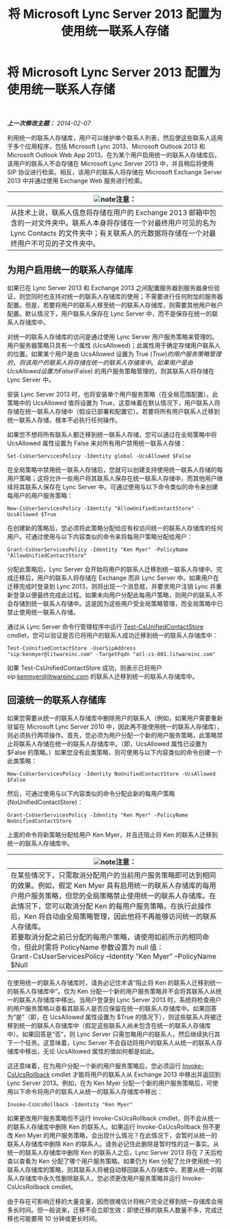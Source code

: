 ﻿---
title: 将 Microsoft Lync Server 2013 配置为使用统一联系人存储
TOCTitle: 将 Microsoft Lync Server 2013 配置为使用统一联系人存储
ms:assetid: 6aa17ae3-764e-4986-a900-85a3cdb8c1fc
ms:mtpsurl: https://technet.microsoft.com/zh-cn/library/JJ688083(v=OCS.15)
ms:contentKeyID: 49888452
ms.date: 05/19/2016
mtps_version: v=OCS.15
ms.translationtype: HT
---

# 将 Microsoft Lync Server 2013 配置为使用统一联系人存储

 

_**上一次修改主题：** 2014-02-07_

利用统一的联系人存储库，用户可以维护单个联系人列表，然后使这些联系人适用于多个应用程序，包括 Microsoft Lync 2013、Microsoft Outlook 2013 和 Microsoft Outlook Web App 2013。在为某个用户启用统一的联系人存储库后，该用户的联系人不会存储在 Microsoft Lync Server 2013 中，并且稍后将使用 SIP 协议进行检索。相反，该用户的联系人将存储在 Microsoft Exchange Server 2013 中并通过使用 Exchange Web 服务进行检索。

<table>
<thead>
<tr class="header">
<th><img src="images/Dn783119.note(OCS.15).gif" title="note" alt="note" />注意：</th>
</tr>
</thead>
<tbody>
<tr class="odd">
<td>从技术上说，联系人信息将存储在用户的 Exchange 2013 邮箱中包含的一对文件夹中。联系人本身将存储在一个对最终用户可见的名为 Lync Contacts 的文件夹中；有关联系人的元数据将存储在一个对最终用户不可见的子文件夹中。</td>
</tr>
</tbody>
</table>


## 为用户启用统一的联系人存储库

如果已在 Lync Server 2013 和 Exchange 2013 之间配置服务器到服务器身份验证，则您同时也支持对统一的联系人存储库的使用；不需要进行任何附加的服务器配置。但是，若要将用户的联系人移至统一的联系人存储库，则需要其他用户帐户配置。默认情况下，用户联系人保存在 Lync Server 中，而不是保存在统一的联系人存储库中。

对统一的联系人存储库的访问是通过使用 Lync Server 用户服务策略来管理的。用户服务器策略只具有一个属性 (UcsAllowed)；此属性用于确定存储用户联系人的位置。如果某个用户是由 UcsAllowed 设置为 True ($True) 的用户服务策略管理的，则该用户的联系人将存储在统一的联系人存储库中。如果用户是由 UcsAllowed 设置为 False ($False) 的用户服务策略管理的，则其联系人将存储在 Lync Server 中。

安装 Lync Server 2013 时，也将安装单个用户服务策略（在全局范围配置）。此策略中的 UcsAllowed 值将设置为 True，这意味着在默认情况下，用户联系人将存储在统一联系人存储中（假设已部署和配置它）。若要将所有用户联系人迁移到统一联系人存储，根本不必执行任何操作。

如果您不想将所有联系人都迁移到统一联系人存储，您可以通过在全局策略中将 UcsAllowed 属性设置为 False 来对所有用户禁用统一联系人存储：

    Set-CsUserServicesPolicy -Identity global -UcsAllowed $False

在全局策略中禁用统一联系人存储后，您就可以创建支持使用统一联系人存储的每用户策略；这将允许一些用户将其联系人保存在统一联系人存储中，而其他用户继续将其联系人保存在 Lync Server 中。可通过使用与以下命令类似的命令来创建每用户的用户服务策略：

    New-CsUserServicesPolicy -Identity "AllowUnifiedContactStore" -UcsAllowed $True

在创建新的策略后，您必须将此策略分配给应有权访问统一的联系人存储库的任何用户。可通过使用与以下内容类似的命令来将每用户策略分配给用户：

    Grant-CsUserServicesPolicy -Identity "Ken Myer" -PolicyName "AllowUnifiedContactStore"

分配此策略后，Lync Server 会开始将用户的联系人迁移到统一联系人存储中。完成迁移后，用户的联系人将存储在 Exchange 而非 Lync Server 中。如果用户在迁移完成时登录到 Lync 2013，则将出现一个消息框，并要求用户注销 Lync 并重新登录以便最终完成此过程。如果未向用户分配此每用户策略，则用户的联系人不会存储到统一联系人存储中。这是因为这些用户受全局策略管理，而全局策略中已禁止使用统一联系人存储。

通过从 Lync Server 命令行管理程序中运行 [Test-CsUnifiedContactStore](https://docs.microsoft.com/en-us/powershell/module/skype/Test-CsUnifiedContactStore) cmdlet，您可以验证是否已将用户的联系人成功迁移到统一的联系人存储库中：

    Test-CsUnifiedContactStore -UserSipAddress "sip:kenmyer@litwareinc.com" -TargetFqdn "atl-cs-001.litwareinc.com"

如果 Test-CsUnifiedContactStore 成功，则表示已将用户 sip:kenmyer@litwareinc.com 的联系人迁移到统一的联系人存储库中。

## 回滚统一的联系人存储库

如果您需要从统一的联系人存储库中删除用户的联系人（例如，如果用户需要重新驻留在 Microsoft Lync Server 2010 中，因此再不能使用统一的联系人存储库），则必须执行两项操作。首先，您必须为用户分配一个新的用户服务策略，此策略禁止将联系人存储在统一的联系人存储库中。（即，UcsAllowed 属性已设置为 $False 的策略。）如果您没有此类策略，则可使用与以下内容类似的命令创建一个此类策略：

    New-CsUserServicesPolicy -Identity NoUnifiedContactStore -UcsAllowed $False

然后，可通过使用与以下内容类似的命令分配此新的每用户策略 (NoUnifiedContactStore)：

    Grant-CsUserServicesPolicy -Identity "Ken Myer" -PolicyName NoUnifiedContactStore

上面的命令将新策略分配给用户 Ken Myer，并且还阻止将 Ken 的联系人迁移到统一的联系人存储库中。

<table>
<thead>
<tr class="header">
<th><img src="images/Dn783119.note(OCS.15).gif" title="note" alt="note" />注意：</th>
</tr>
</thead>
<tbody>
<tr class="odd">
<td>在某些情况下，只需取消分配用户的当前用户服务策略即可达到相同的效果。例如，假定 Ken Myer 具有启用统一的联系人存储库的每用户用户服务策略，但您的全局策略禁止使用统一的联系人存储库。在此情况下，您可以取消分配 Ken 的每用户服务策略。在执行此操作后，Ken 将自动由全局策略管理，因此他将不再能够访问统一的联系人存储库。<br />
若要取消分配之前已分配的每用户策略，请使用如前所示的相同命令，但此时需将 PolicyName 参数设置为 null 值：<br />
Grant-CsUserServicesPolicy –Identity &quot;Ken Myer&quot; –PolicyName $Null</td>
</tr>
</tbody>
</table>


在使用统一的联系人存储库时，请务必记住术语“阻止将 Ken 的联系人迁移到统一的联系人存储库中”。仅为 Ken 分配一个新的用户服务策略并不会将其联系人从统一的联系人存储库中移出。当用户登录到 Lync Server 2013 时，系统将检查用户的用户服务策略以查看其联系人是否应保留在统一的联系人存储库中。如果回答为“是”（即，在 UcsAllowed 属性设置为 $True 的情况下），则这些联系人将被迁移到统一的联系人存储库中（假定这些联系人尚未包含在统一的联系人存储库中）。如果回答是“否”，则 Lync Server 只需忽略用户的联系人，然后继续执行其下一个任务。这意味着，Lync Server 不会自动将用户的联系人从统一的联系人存储库中移出，无论 UcsAllowed 属性的值如何都是如此。

这还意味着，在为用户分配一个新的用户服务策略后，您必须运行 [Invoke-CsUcsRollback](https://docs.microsoft.com/en-us/powershell/module/skype/Invoke-CsUcsRollback) cmdlet 才能将用户的联系人从 Exchange 2013 中移出并返回到 Lync Server 2013。例如，在为 Ken Myer 分配一个新的用户服务策略后，可使用以下命令将用户的联系人从统一的联系人存储库中移出：

    Invoke-CsUcsRollback -Identity "Ken Myer"

如果更改用户服务策略但不运行 Invoke-CsUcsRollback cmdlet，则不会从统一的联系人存储库中删除 Ken 的联系人。如果运行 Invoke-CsUcsRollback 但不更改 Ken Myer 的用户服务策略，会出现什么情况？在此情况下，会暂时从统一的联系人存储库中删除 Ken 的联系人。请务必记住此删除是暂时性的这一事实。从统一的联系人存储库中删除 Ken 的联系人之后，Lync Server 2013 将在 7 天后检查以查看为 Ken 分配了哪个用户服务策略。如果仍为 Ken 分配了允许使用统一的联系人存储库的策略，则其联系人将被自动移回联系人存储库中。若要从统一的联系人存储库中永久性删除联系人，您必须更改用户服务策略并运行 Invoke-CsUcsRollback cmdlet。

由于存在可影响迁移的大量变量，因而很难估计将帐户完全迁移到统一存储库会用多长时间。但一般说来，迁移不会立即生效：即使迁移的联系人数量不多，完成迁移也可能要用 10 分钟或更长时间。

